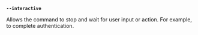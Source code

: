 **`--interactive`**

  Allows the command to stop and wait for user input or action. For example, to complete authentication.